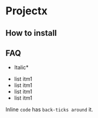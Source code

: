 # Projectx
## How to install
## FAQ
* Italic*

- list itm1
- list itm1
- list itm1
- list itm1


Inline `code` has `back-ticks around` it.
